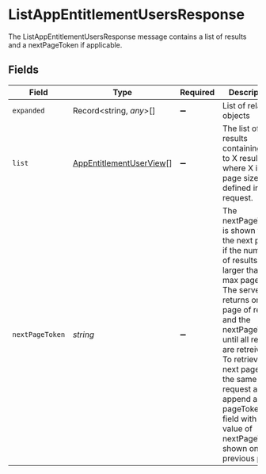 # ListAppEntitlementUsersResponse

The ListAppEntitlementUsersResponse message contains a list of results and a nextPageToken if applicable.


## Fields

| Field                                                                                                                                                                                                                                                                                                                                          | Type                                                                                                                                                                                                                                                                                                                                           | Required                                                                                                                                                                                                                                                                                                                                       | Description                                                                                                                                                                                                                                                                                                                                    |
| ---------------------------------------------------------------------------------------------------------------------------------------------------------------------------------------------------------------------------------------------------------------------------------------------------------------------------------------------- | ---------------------------------------------------------------------------------------------------------------------------------------------------------------------------------------------------------------------------------------------------------------------------------------------------------------------------------------------- | ---------------------------------------------------------------------------------------------------------------------------------------------------------------------------------------------------------------------------------------------------------------------------------------------------------------------------------------------- | ---------------------------------------------------------------------------------------------------------------------------------------------------------------------------------------------------------------------------------------------------------------------------------------------------------------------------------------------- |
| `expanded`                                                                                                                                                                                                                                                                                                                                     | Record<string, *any*>[]                                                                                                                                                                                                                                                                                                                        | :heavy_minus_sign:                                                                                                                                                                                                                                                                                                                             | List of related objects                                                                                                                                                                                                                                                                                                                        |
| `list`                                                                                                                                                                                                                                                                                                                                         | [AppEntitlementUserView](../../models/shared/appentitlementuserview.md)[]                                                                                                                                                                                                                                                                      | :heavy_minus_sign:                                                                                                                                                                                                                                                                                                                             | The list of results containing up to X results, where X is the page size defined in the request.                                                                                                                                                                                                                                               |
| `nextPageToken`                                                                                                                                                                                                                                                                                                                                | *string*                                                                                                                                                                                                                                                                                                                                       | :heavy_minus_sign:                                                                                                                                                                                                                                                                                                                             | The nextPageToken is shown for the next page if the number of results is larger than the max page size. The server returns one page of results and the nextPageToken until all results are retreived. To retrieve the next page, use the same request and append a pageToken field with the value of nextPageToken shown on the previous page. |
